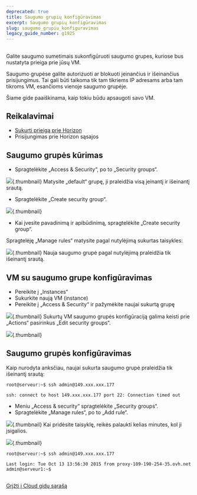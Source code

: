 ```yaml
---
deprecated: true
title: Saugumo grupių konfigūravimas
excerpt: Saugumo grupių konfigūravimas
slug: saugumo_grupiu_konfiguravimas
legacy_guide_number: g1925
---
```



## 
Galite saugumo sumetimais sukonfigūruoti saugumo grupes, kuriose bus nustatyta prieiga prie jūsų VM.

Saugumo grupėse galite autorizuoti ar blokuoti įeinančius ir išeinančius prisijungimus. Tai gali būti taikoma tik tam tikriems IP adresams arba tam tikroms VM, esančioms vienoje saugumo grupėje.

Šiame gide paaiškinama, kaip tokiu būdu apsaugoti savo VM.


## Reikalavimai

- [Sukurti prieigą prie Horizon]({legacy}1773)
- Prisijungimas prie Horizon sąsajos




## Saugumo grupės kūrimas

- Spragtelėkite „Access & Security“, po to „Security groups“.



![](images/img_2959.jpg){.thumbnail}
Matysite „default“ grupę, ji praleidžia visą įeinantį ir išeinantį srautą.

- Spragtelėkite „Create security group“.



![](images/img_2960.jpg){.thumbnail}

- Kai įvesite pavadinimą ir apibūdinimą, spragtelėkite „Create security group“.


Spragtelėję „Manage rules“ matysite pagal nutylėjimą sukurtas taisykles:

![](images/img_2961.jpg){.thumbnail}
Nauja saugumo grupė pagal nutylėjimą praleidžia tik išeinantį srautą.


## VM su saugumo grupe konfigūravimas

- Pereikite į „Instances“
- Sukurkite naują VM (instance)
- Pereikite į „Access & Security“ ir pažymėkite naujai sukurtą grupę



![](images/img_2962.jpg){.thumbnail}
Sukurtų VM saugumo grupės konfigūraciją galima keisti prie „Actions“ pasirinkus „Edit security groups“.

![](images/img_2964.jpg){.thumbnail}


## Saugumo grupės konfigūravimas
Kaip nurodyta anksčiau, naujai sukurta saugumo grupė praleidžia tik išeinantį srautą:


```
root@serveur:~$ ssh admin@149.xxx.xxx.177

ssh: connect to host 149.xxx.xxx.177 port 22: Connection timed out
```



- Meniu „Access & security“ spragtelėkite „Security groups“.
- Spragtelėkite „Manage rules“, po to „Add rule“.



![](images/img_2963.jpg){.thumbnail}
Kai pridėsite taisyklę, reikės palaukti kelias minutes, kol ji įsigalios.

![](images/img_2965.jpg){.thumbnail}

```
root@serveur:~$ ssh admin@149.xxx.xxx.177

Last login: Tue Oct 13 13:56:30 2015 from proxy-109-190-254-35.ovh.net
admin@serveur1:~$
```




## 
[Grįžti į Cloud gidų sąrašą]({legacy}1785)

